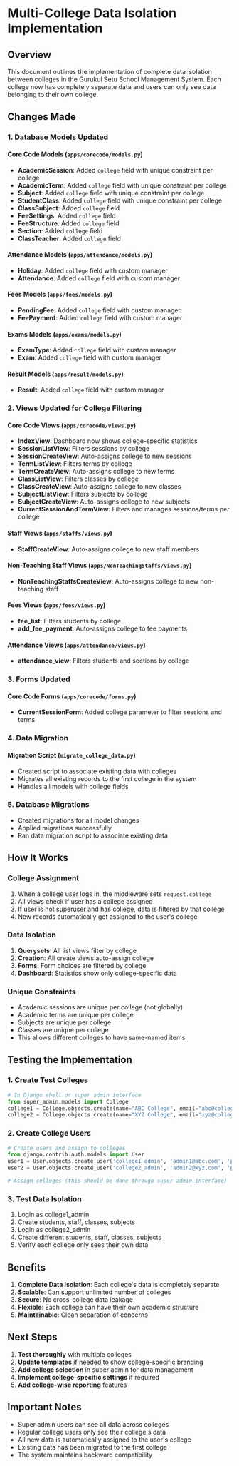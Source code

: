 # Multi-College Data Isolation Implementation

## Overview
This document outlines the implementation of complete data isolation between colleges in the Gurukul Setu School Management System. Each college now has completely separate data and users can only see data belonging to their own college.

## Changes Made

### 1. Database Models Updated

#### Core Code Models (`apps/corecode/models.py`)
- **AcademicSession**: Added `college` field with unique constraint per college
- **AcademicTerm**: Added `college` field with unique constraint per college  
- **Subject**: Added `college` field with unique constraint per college
- **StudentClass**: Added `college` field with unique constraint per college
- **ClassSubject**: Added `college` field
- **FeeSettings**: Added `college` field
- **FeeStructure**: Added `college` field
- **Section**: Added `college` field
- **ClassTeacher**: Added `college` field

#### Attendance Models (`apps/attendance/models.py`)
- **Holiday**: Added `college` field with custom manager
- **Attendance**: Added `college` field with custom manager

#### Fees Models (`apps/fees/models.py`)
- **PendingFee**: Added `college` field with custom manager
- **FeePayment**: Added `college` field with custom manager

#### Exams Models (`apps/exams/models.py`)
- **ExamType**: Added `college` field with custom manager
- **Exam**: Added `college` field with custom manager

#### Result Models (`apps/result/models.py`)
- **Result**: Added `college` field with custom manager

### 2. Views Updated for College Filtering

#### Core Code Views (`apps/corecode/views.py`)
- **IndexView**: Dashboard now shows college-specific statistics
- **SessionListView**: Filters sessions by college
- **SessionCreateView**: Auto-assigns college to new sessions
- **TermListView**: Filters terms by college
- **TermCreateView**: Auto-assigns college to new terms
- **ClassListView**: Filters classes by college
- **ClassCreateView**: Auto-assigns college to new classes
- **SubjectListView**: Filters subjects by college
- **SubjectCreateView**: Auto-assigns college to new subjects
- **CurrentSessionAndTermView**: Filters and manages sessions/terms per college

#### Staff Views (`apps/staffs/views.py`)
- **StaffCreateView**: Auto-assigns college to new staff members

#### Non-Teaching Staff Views (`apps/NonTeachingStaffs/views.py`)
- **NonTeachingStaffsCreateView**: Auto-assigns college to new non-teaching staff

#### Fees Views (`apps/fees/views.py`)
- **fee_list**: Filters students by college
- **add_fee_payment**: Auto-assigns college to fee payments

#### Attendance Views (`apps/attendance/views.py`)
- **attendance_view**: Filters students and sections by college

### 3. Forms Updated

#### Core Code Forms (`apps/corecode/forms.py`)
- **CurrentSessionForm**: Added college parameter to filter sessions and terms

### 4. Data Migration

#### Migration Script (`migrate_college_data.py`)
- Created script to associate existing data with colleges
- Migrates all existing records to the first college in the system
- Handles all models with college fields

### 5. Database Migrations
- Created migrations for all model changes
- Applied migrations successfully
- Ran data migration script to associate existing data

## How It Works

### College Assignment
1. When a college user logs in, the middleware sets `request.college` 
2. All views check if user has a college assigned
3. If user is not superuser and has college, data is filtered by that college
4. New records automatically get assigned to the user's college

### Data Isolation
1. **Querysets**: All list views filter by college
2. **Creation**: All create views auto-assign college
3. **Forms**: Form choices are filtered by college
4. **Dashboard**: Statistics show only college-specific data

### Unique Constraints
- Academic sessions are unique per college (not globally)
- Academic terms are unique per college
- Subjects are unique per college
- Classes are unique per college
- This allows different colleges to have same-named items

## Testing the Implementation

### 1. Create Test Colleges
```python
# In Django shell or super admin interface
from super_admin.models import College
college1 = College.objects.create(name="ABC College", email="abc@college.com")
college2 = College.objects.create(name="XYZ College", email="xyz@college.com")
```

### 2. Create College Users
```python
# Create users and assign to colleges
from django.contrib.auth.models import User
user1 = User.objects.create_user('college1_admin', 'admin1@abc.com', 'password')
user2 = User.objects.create_user('college2_admin', 'admin2@xyz.com', 'password')

# Assign colleges (this should be done through super admin interface)
```

### 3. Test Data Isolation
1. Login as college1_admin
2. Create students, staff, classes, subjects
3. Login as college2_admin  
4. Create different students, staff, classes, subjects
5. Verify each college only sees their own data

## Benefits

1. **Complete Data Isolation**: Each college's data is completely separate
2. **Scalable**: Can support unlimited number of colleges
3. **Secure**: No cross-college data leakage
4. **Flexible**: Each college can have their own academic structure
5. **Maintainable**: Clean separation of concerns

## Next Steps

1. **Test thoroughly** with multiple colleges
2. **Update templates** if needed to show college-specific branding
3. **Add college selection** in super admin for data management
4. **Implement college-specific settings** if required
5. **Add college-wise reporting** features

## Important Notes

- Super admin users can see all data across colleges
- Regular college users only see their college's data
- All new data is automatically assigned to the user's college
- Existing data has been migrated to the first college
- The system maintains backward compatibility

